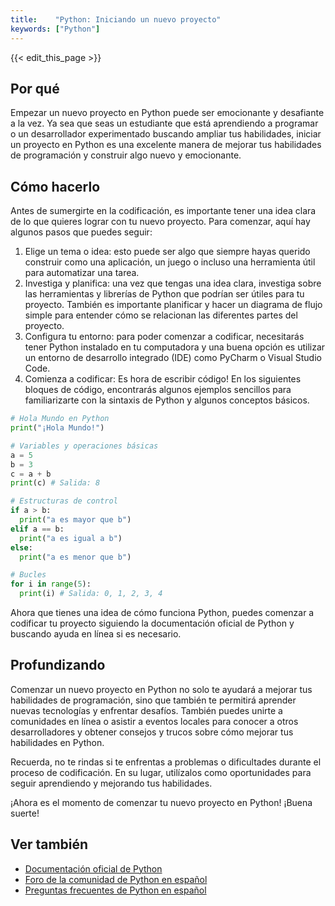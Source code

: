 ```yaml
---
title:    "Python: Iniciando un nuevo proyecto"
keywords: ["Python"]
---
```


{{< edit_this_page >}}

## Por qué

Empezar un nuevo proyecto en Python puede ser emocionante y desafiante a la vez. Ya sea que seas un estudiante que está aprendiendo a programar o un desarrollador experimentado buscando ampliar tus habilidades, iniciar un proyecto en Python es una excelente manera de mejorar tus habilidades de programación y construir algo nuevo y emocionante.

## Cómo hacerlo

Antes de sumergirte en la codificación, es importante tener una idea clara de lo que quieres lograr con tu nuevo proyecto. Para comenzar, aquí hay algunos pasos que puedes seguir:

1. Elige un tema o idea: esto puede ser algo que siempre hayas querido construir como una aplicación, un juego o incluso una herramienta útil para automatizar una tarea.
2. Investiga y planifica: una vez que tengas una idea clara, investiga sobre las herramientas y librerías de Python que podrían ser útiles para tu proyecto. También es importante planificar y hacer un diagrama de flujo simple para entender cómo se relacionan las diferentes partes del proyecto.
3. Configura tu entorno: para poder comenzar a codificar, necesitarás tener Python instalado en tu computadora y una buena opción es utilizar un entorno de desarrollo integrado (IDE) como PyCharm o Visual Studio Code.
4. Comienza a codificar: Es hora de escribir código! En los siguientes bloques de código, encontrarás algunos ejemplos sencillos para familiarizarte con la sintaxis de Python y algunos conceptos básicos.

```Python
# Hola Mundo en Python
print("¡Hola Mundo!")

# Variables y operaciones básicas
a = 5
b = 3
c = a + b
print(c) # Salida: 8

# Estructuras de control
if a > b:
  print("a es mayor que b")
elif a == b:
  print("a es igual a b")
else:
  print("a es menor que b")

# Bucles
for i in range(5):
  print(i) # Salida: 0, 1, 2, 3, 4
```

Ahora que tienes una idea de cómo funciona Python, puedes comenzar a codificar tu proyecto siguiendo la documentación oficial de Python y buscando ayuda en línea si es necesario.

## Profundizando

Comenzar un nuevo proyecto en Python no solo te ayudará a mejorar tus habilidades de programación, sino que también te permitirá aprender nuevas tecnologías y enfrentar desafíos. También puedes unirte a comunidades en línea o asistir a eventos locales para conocer a otros desarrolladores y obtener consejos y trucos sobre cómo mejorar tus habilidades en Python.

Recuerda, no te rindas si te enfrentas a problemas o dificultades durante el proceso de codificación. En su lugar, utilízalos como oportunidades para seguir aprendiendo y mejorando tus habilidades.

¡Ahora es el momento de comenzar tu nuevo proyecto en Python! ¡Buena suerte!

## Ver también

- [Documentación oficial de Python](https://www.python.org/doc/)
- [Foro de la comunidad de Python en español](https://discuss.python.org/c/espanol)
- [Preguntas frecuentes de Python en español](https://docs.python.org/es/faq/)